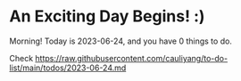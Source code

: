 # An Exciting Day Begins! :)

Morning! Today is 2023-06-24, and you have 0 things to do.

Check https://raw.githubusercontent.com/cauliyang/to-do-list/main/todos/2023-06-24.md